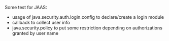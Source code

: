 Some test for JAAS:
* usage of java.security.auth.login.config to declare/create a login module
* callback to collect user info
* java.security.policy to put some restriction depending on authorizations granted by user name
